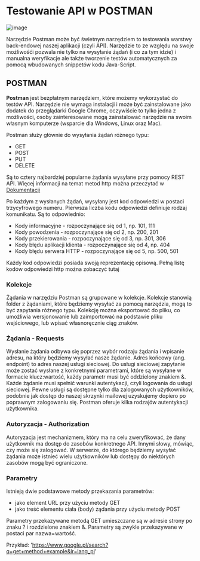 # Testowanie API w POSTMAN

![image](https://user-images.githubusercontent.com/116351258/229900923-418f1965-35cc-4fa4-8881-f267c44f143c.png)

Narzędzie Postman może być świetnym narzędziem to testowania warstwy back-endowej naszej aplikacji (czyli API). Narzędzie to ze względu na swoje możliwośći pozwala nie tylko na wysyłanie żądań (i co za tym idzie) i manualna weryfikacje ale także tworzenie testów automatycznych za pomocą wbudowanych snippetów kodu Java-Script.

## POSTMAN
**Postman** jest bezpłatnym narzędziem, które możemy wykorzystać do testów API. Narzędzie nie wymaga instalacji i może być zainstalowane jako dodatek do przeglądarki Google Chrome, oczywiście to tylko jedna z możliwości, osoby zainteresowane mogą zainstalować narzędzie na swoim własnym komputerze (wsparcie dla Windows, Linux oraz Mac).

Postman służy głównie do wysyłania żądań różnego typu:
* GET
* POST
* PUT
* DELETE

Są to cztery najbardziej popularne żądania wysyłane przy pomocy REST API. Więcej informacji na temat metod http można przeczytać w [Dokumentacji](https://developer.mozilla.org/en-US/docs/Web/HTTP/Methods)

Po każdym z wysłanych żądań, wysyłany jest kod odpowiedzi w postaci trzycyfrowego numeru. Pierwsza liczba kodu odpowiedzi definiuje rodzaj komunikatu. Są to odpowiednio:
* Kody informacyjne - rozpoczynające się od 1, np. 101, 111
* Kody powodzenia - rozpoczynające się od 2, np. 200, 201
* Kody przekierowania - rozpoczynające się od 3, np. 301, 306
* Kody błędu aplikacji klienta - rozpoczynające się od 4, np. 404
* Kody błędu serwera HTTP - rozpoczynające się od 5, np. 500, 501

Każdy kod odpowiedzi posiada swoją reprezentację opisową. Pełną listę kodów odpowiedzi http można zobaczyć tutaj

### Kolekcje
Żądania w narzędziu Postman są grupowane w kolekcje. Kolekcje stanowią folder z żądaniami, które będziemy wysyłać za pomocą narzędzia, mogą to być zapytania różnego typu. Kolekcję można eksportować do pliku, co umożliwia wersjonowanie lub zaimportować na podstawie pliku wejściowego, lub wpisać własnoręcznie ciąg znaków.

### Żądania - Requests
Wysłanie żądania odbywa się poprzez wybór rodzaju żądania i wpisanie adresu, na który będziemy wysyłać nasze żądanie. Adres końcowy (ang. endpoint) to adres naszej usługi sieciowej. Do usługi sieciowej zapytanie może zostać wysłane z konkretnymi parametrami, które są wysyłane w formacie klucz:wartość, każdy parametr musi być oddzielony znakiem &.
Każde żądanie musi spełnić warunki autentykacji, czyli logowania do usługi sieciowej. Pewne usługi są dostępne tylko dla zalogowanych użytkowników, podobnie jak dostęp do naszej skrzynki mailowej uzyskujemy dopiero po poprawnym zalogowaniu się. Postman oferuje kilka rodzajów autentykacji użytkownika.

### Autoryzacja - Authorization
Autoryzacja jest mechanizmem, który ma na celu zweryfikować, że dany użytkownik ma dostęp do zasobów konkretnego API. Innymi słowy, mówiąc, czy może się zalogować. W serwerze, do którego będziemy wysyłać żądania może istnieć wielu użytkowników lub dostępy do niektórych zasobów mogą być ograniczone.

### Parametry
Istnieją dwie podstawowe metody przekazania parametrów:
* jako element URL przy użyciu metody GET
* jako treść elementu ciała (body) żądania przy użyciu metody POST

Parametry przekazywane metodą GET umieszczane są w adresie strony po znaku ? i rozdzielone znakiem &. Parametry są zwykle przekazywane w postaci par nazwa=wartość.

Przykład:
'https://www.google.pl/search?q=get+method+example&lr=lang_pl'
